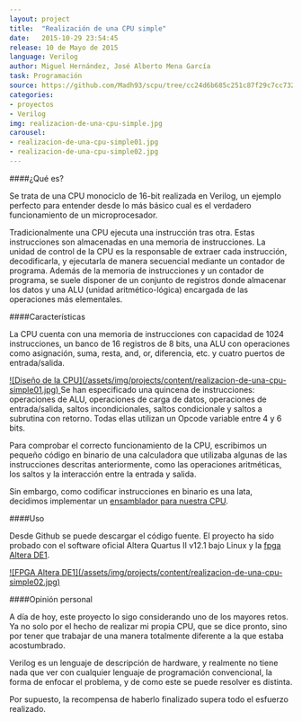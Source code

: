```yaml
---
layout: project
title:  "Realización de una CPU simple"
date:   2015-10-29 23:54:45
release: 10 de Mayo de 2015
language: Verilog
author: Miguel Hernández, José Alberto Mena García
task: Programación
source: https://github.com/Madh93/scpu/tree/cc24d6b685c251c87f29c7cc732201d59178be3d
categories:
- proyectos
- Verilog
img: realizacion-de-una-cpu-simple.jpg
carousel:
- realizacion-de-una-cpu-simple01.jpg
- realizacion-de-una-cpu-simple02.jpg
---
```


####¿Qué es?

Se trata de una CPU monociclo de 16-bit realizada en Verilog, un ejemplo perfecto para entender desde lo más básico cual es el verdadero funcionamiento de un microprocesador.

Tradicionalmente una CPU ejecuta una instrucción tras otra. Estas instrucciones son almacenadas en una memoria de instrucciones. La unidad de control de la CPU es la responsable de extraer cada instrucción, decodificarla, y ejecutarla de manera secuencial mediante un contador de programa. Además de la memoria de instrucciones y un contador de programa, se suele disponer de un conjunto de registros donde almacenar los datos y una ALU (unidad aritmético-lógica) encargada de las operaciones más elementales.

####Características

La CPU cuenta con una memoria de instrucciones con capacidad de 1024 instrucciones, un banco de 16 registros de 8 bits, una ALU con operaciones como asignación, suma, resta, and, or, diferencia, etc. y cuatro puertos de entrada/salida.

<a data-rel="prettyPhoto" href="/assets/img/projects/content/realizacion-de-una-cpu-simple01.jpg" data-animate="fadeInUp">
  ![Diseño de la CPU](/assets/img/projects/content/realizacion-de-una-cpu-simple01.jpg)
</a>
Se han especificado una quincena de instrucciones: operaciones de ALU, operaciones de carga de datos, operaciones de entrada/salida, saltos incondicionales, saltos condicionale y saltos a subrutina con retorno. Todas ellas utilizan un Opcode variable entre 4 y 6 bits.

Para comprobar el correcto funcionamiento de la CPU, escribimos un pequeño código en binario de una calculadora que utilizaba algunas de las instrucciones descritas anteriormente, como las operaciones aritméticas, los saltos y la interacción entre la entrada y salida.

Sin embargo, como codificar instrucciones en binario es una lata, decidimos implementar un [ensamblador para nuestra CPU](http://www.migueldhdez.me/ensamblador-en-ruby/).

####Uso

Desde Github se puede descargar el código fuente. El proyecto ha sido probado con el software oficial Altera Quartus II v12.1 bajo Linux y la [fpga Altera DE1](http://www.terasic.com.tw/cgi-bin/page/archive.pl?No=83).

<a data-rel="prettyPhoto" href="/assets/img/projects/content/realizacion-de-una-cpu-simple02.jpg" data-animate="fadeInUp">
  ![FPGA Altera DE1](/assets/img/projects/content/realizacion-de-una-cpu-simple02.jpg)
</a>

####Opinión personal

A día de hoy, este proyecto lo sigo considerando uno de los mayores retos. Ya no solo por el hecho de realizar mi propia CPU, que se dice pronto, sino por tener que trabajar de una manera totalmente diferente a la que estaba acostumbrado.

Verilog es un lenguaje de descripción de hardware, y realmente no tiene nada que ver con cualquier lenguaje de programación convencional, la forma de enfocar el problema, y de como este se puede resolver es distinta.

Por supuesto, la recompensa de haberlo finalizado supera todo el esfuerzo realizado.